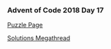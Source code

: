 ### Advent of Code 2018 Day 17

[Puzzle Page](https://adventofcode.com/2018/day/17)

[Solutions Megathread](https://www.reddit.com/r/adventofcode/comments/a6wpup/2018_day_17_solutions/)
